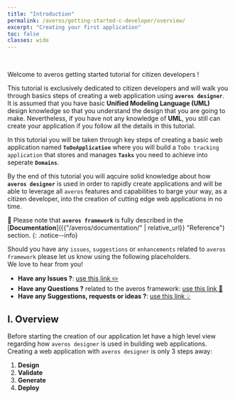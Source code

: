 ```yaml
---
title: "Introduction"
permalink: /averos/getting-started-c-developer/overview/
excerpt: "Creating your first application"
toc: false
classes: wide
---
```

<br/>

Welcome to averos getting started tutorial for citizen developers ! <br/>

This tutorial is exclusively dedicated to citizen developers and will walk you through basics steps of creating a web application using **`averos designer`**. <br/>
It is assumed that you have basic **Unified Modeling Language (UML)** design knowledge so that you understand the design that you are going to make.
Nevertheless, if you have not any knowledge of **UML**, you still can create your application if you follow all the details in this tutorial. <br/>

In this tutorial you will be taken through key steps of creating a basic web application named **`ToDoApplication`** where you will build a `ToDo tracking application` that stores and manages **`Tasks`** you need to achieve into seperate **`Domains`**. <br/>

By the end of this tutorial you will aqcuire solid knowledge about how **`averos designer`** is used in order to rapidly create applications and will be able to leverage all `averos` features and capabilities to barge your way, as a citizen developer, into the creation of cutting edge web applications in no time. <br/>

🚩 Please note that **`averos framework`** is fully described in the  [**Documentation**]({{"/averos/documentation/" | relative_url}} "Reference") section.
{: .notice--info}

Should you have any `issues`, `suggestions` or `enhancements` related to `averos framework` please let us know using the following placeholders. <br/>
We love to hear from you!

- **Have any Issues ?**: [use this link ✏️](https://github.com/averos-io/averos-io-starter/issues "averos-io-starter github issues placeholder")  
- **Have any Questions ?** related to the averos framework: [use this link 🙋](https://github.com/averos-io/averos-io-starter/discussions/5 "Questions")
- **Have any Suggestions, requests or ideas ?**: [use this link 💡](https://github.com/averos-io/averos-io-starter/discussions/7 "Suggestions, Requests, New Ideas")


## **I. Overview**

Before starting the creation of our application let have a high level view regarding how `averos designer` is used in building web applications. <br/> 
Creating a web application with `averos designer` is only 3 steps away:

1. **Design** 
2. **Validate**
3. **Generate**
4. **Deploy**


<br/>